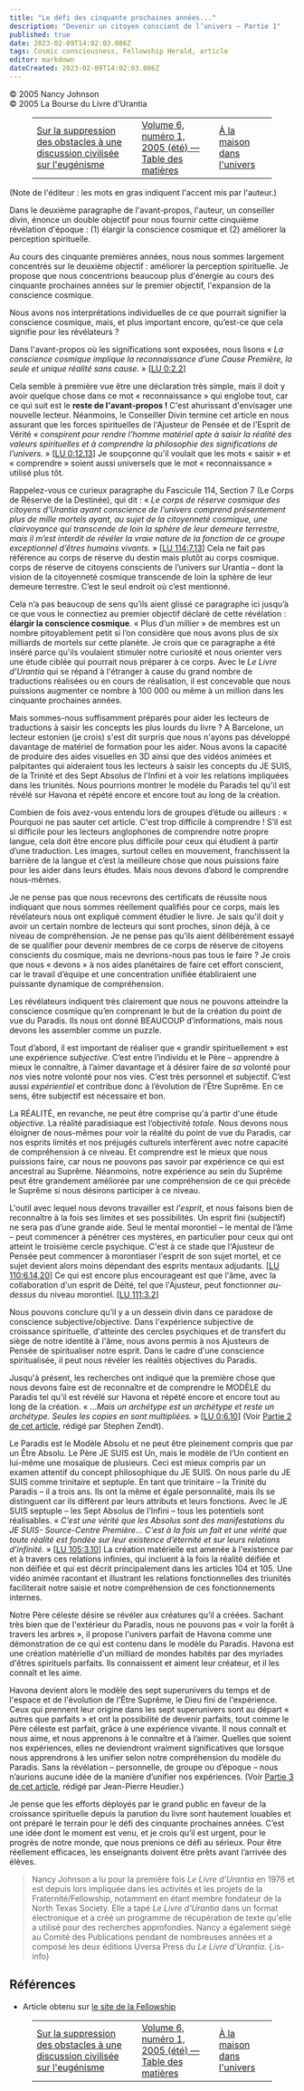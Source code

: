 ```yaml
---
title: "Le défi des cinquante prochaines années..."
description: "Devenir un citoyen conscient de l’univers – Partie 1"
published: true
date: 2023-02-09T14:02:03.086Z
tags: Cosmic consciousness, Fellowship Herald, article
editor: markdown
dateCreated: 2023-02-09T14:02:03.086Z
---
```


<p class="v-card v-sheet theme--light grey lighten-3 px-2">© 2005 Nancy Johnson<br>© 2005 La Bourse du Livre d'Urantia</p>
<figure class="table chapter-navigator">
  <table>
    <tbody>
      <tr>
        <td>
        <a href="/fr/article/Finnie/On_Removing_The_Barrier_to_a_Civilized_Discussion_Of_Eugenics">
          <span class="mdi mdi-arrow-left-drop-circle"></span><span class="pl-2">Sur la suppression des obstacles à une discussion civilisée sur l'eugénisme</span>
        </a>
        </td>
        <td>
        <a href="/fr/index/articles_herald#volume-6-numéro-1-2005-été">
          <span class="mdi mdi-book-open-variant"></span><span class="pl-2">Volume 6, numéro 1, 2005 (été) — Table des matières</span>
        </a>
        </td>
        <td>
        <a href="/fr/article/Stephen_Zendt/At_Home_In_The_Universe">
          <span class="pr-2">À la maison dans l'univers</span><span class="mdi mdi-arrow-right-drop-circle"></span>
        </a>
        </td>
      </tr>
    </tbody>
  </table>
</figure>



(Note de l'éditeur : les mots en gras indiquent l'accent mis par l'auteur.)

Dans le deuxième paragraphe de l'avant-propos, l'auteur, un conseiller divin, énonce un double objectif pour nous fournir cette cinquième révélation d'époque : (1) élargir la conscience cosmique et (2) améliorer la perception spirituelle.

Au cours des cinquante premières années, nous nous sommes largement concentrés sur le deuxième objectif : améliorer la perception spirituelle. Je propose que nous concentrions beaucoup plus d'énergie au cours des cinquante prochaines années sur le premier objectif, l'expansion de la conscience cosmique.

Nous avons nos interprétations individuelles de ce que pourrait signifier la conscience cosmique, mais, et plus important encore, qu’est-ce que cela signifie pour les révélateurs ?

Dans l'avant-propos où les significations sont exposées, nous lisons « _La conscience cosmique implique la reconnaissance d’une Cause Première, la seule et unique réalité sans cause._ » <a id="a21_186"></a>[[LU 0:2.2](/fr/The_Urantia_Book/0#p2_2)]

Cela semble à première vue être une déclaration très simple, mais il doit y avoir quelque chose dans ce mot « reconnaissance » qui englobe tout, car ce qui suit est le **reste de l'avant-propos !** C'est ahurissant d'envisager une nouvelle lecteur. Néanmoins, le Conseiller Divin termine cet article en nous assurant que les forces spirituelles de l'Ajusteur de Pensée et de l'Esprit de Vérité « _conspirent pour rendre l’homme matériel apte à saisir la réalité des valeurs spirituelles et à comprendre la philosophie des significations de l’univers._ » <a id="a23_554"></a>[[LU 0:12.13](/fr/The_Urantia_Book/0#p12_13)] Je soupçonne qu'il voulait que les mots « saisir » et « comprendre » soient aussi universels que le mot « reconnaissance » utilisé plus tôt.

Rappelez-vous ce curieux paragraphe du Fascicule 114, Section 7 (Le Corps de Réserve de la Destinée), qui dit : « _Le corps de réserve cosmique des citoyens d’Urantia ayant conscience de l’univers comprend présentement plus de mille mortels ayant, au sujet de la citoyenneté cosmique, une clairvoyance qui transcende de loin la sphère de leur demeure terrestre, mais il m’est interdit de révéler la vraie nature de la fonction de ce groupe exceptionnel d’êtres humains vivants._ » <a id="a25_481"></a>[[LU 114:7.13](/fr/The_Urantia_Book/114#p7_13)] Cela ne fait pas référence au corps de réserve du destin mais plutôt au corps cosmique. corps de réserve de citoyens conscients de l’univers sur Urantia – dont la vision de la citoyenneté cosmique transcende de loin la sphère de leur demeure terrestre. C’est le seul endroit où c’est mentionné.

Cela n’a pas beaucoup de sens qu’ils aient glissé ce paragraphe ici jusqu’à ce que vous le connectiez au premier objectif déclaré de cette révélation : **élargir la conscience cosmique**. « Plus d’un millier » de membres est un nombre pitoyablement petit si l’on considère que nous avons plus de six milliards de mortels sur cette planète. Je crois que ce paragraphe a été inséré parce qu'ils voulaient stimuler notre curiosité et nous orienter vers une étude ciblée qui pourrait nous préparer à ce corps. Avec le _Le Livre d'Urantia_ qui se répand à l'étranger à cause du grand nombre de traductions réalisées ou en cours de réalisation, il est concevable que nous puissions augmenter ce nombre à 100 000 ou même à un million dans les cinquante prochaines années.

Mais sommes-nous suffisamment préparés pour aider les lecteurs de traductions à saisir les concepts les plus lourds du livre ? A Barcelone, un lecteur estonien (je crois) s'est dit surpris que nous n'ayons pas développé davantage de matériel de formation pour les aider. Nous avons la capacité de produire des aides visuelles en 3D ainsi que des vidéos animées et palpitantes qui aideraient tous les lecteurs à saisir les concepts du JE SUIS, de la Trinité et des Sept Absolus de l'Infini et à voir les relations impliquées dans les triunités. Nous pourrions montrer le modèle du Paradis tel qu'il est révélé sur Havona et répété encore et encore tout au long de la création.

Combien de fois avez-vous entendu lors de groupes d’étude ou ailleurs : « Pourquoi ne pas sauter cet article. C'est trop difficile à comprendre ! S’il est si difficile pour les lecteurs anglophones de comprendre notre propre langue, cela doit être encore plus difficile pour ceux qui étudient à partir d’une traduction. Les images, surtout celles en mouvement, franchissent la barrière de la langue et c’est la meilleure chose que nous puissions faire pour les aider dans leurs études. Mais nous devons d’abord le comprendre nous-mêmes.

Je ne pense pas que nous recevrons des certificats de réussite nous indiquant que nous sommes réellement qualifiés pour ce corps, mais les révélateurs nous ont expliqué comment étudier le livre. Je sais qu'il doit y avoir un certain nombre de lecteurs qui sont proches, sinon déjà, à ce niveau de compréhension. Je ne pense pas qu’ils aient délibérément essayé de se qualifier pour devenir membres de ce corps de réserve de citoyens conscients du cosmique, mais ne devrions-nous pas tous le faire ? Je crois que nous « devons » à nos aides planétaires de faire cet effort conscient, car le travail d’équipe et une concentration unifiée établiraient une puissante dynamique de compréhension.

Les révélateurs indiquent très clairement que nous ne pouvons atteindre la conscience cosmique qu’en comprenant le but de la création du point de vue du Paradis. Ils nous ont donné BEAUCOUP d’informations, mais nous devons les assembler comme un puzzle.

Tout d’abord, il est important de réaliser que « grandir spirituellement » est une expérience _subjective_. C’est entre l’individu et le Père – apprendre à mieux le connaître, à l’aimer davantage et à désirer faire de _sa_ volonté pour _nos_ vies notre volonté pour nos vies. C’est très personnel et subjectif. C’est aussi _expérientiel_ et contribue donc à l’évolution de l’Être Suprême. En ce sens, être subjectif est nécessaire et bon.

La RÉALITÉ, en revanche, ne peut être comprise qu'à partir d'une étude _objective_. La réalité paradisiaque est l’objectivité _totale_. Nous devons nous éloigner de nous-mêmes pour voir la réalité du point de vue du Paradis, car nos esprits limités et nos préjugés culturels interfèrent avec notre capacité de compréhension à ce niveau. Et comprendre est le mieux que nous puissions faire, car nous ne pouvons pas savoir par expérience ce qui est ancestral au Suprême. Néanmoins, notre expérience au sein du Suprême peut être grandement améliorée par une compréhension de ce qui précède le Suprême si nous désirons participer à ce niveau.

L'outil avec lequel nous devons travailler est _l'esprit_, et nous faisons bien de reconnaître à la fois ses limites et ses possibilités. Un esprit fini (subjectif) ne sera pas d’une grande aide. Seul le mental morontiel – le mental de l’âme – peut commencer à pénétrer ces mystères, en particulier pour ceux qui ont atteint le troisième cercle psychique. C'est à ce stade que l'Ajusteur de Pensée peut commencer à morontiaser l'esprit de son sujet mortel, et ce sujet devient alors moins dépendant des esprits mentaux adjudants. <a id="a41_530"></a>[[LU 110:6.14,20](/fr/The_Urantia_Book/110#p6_14)] Ce qui est encore plus encourageant est que l'âme, avec la collaboration d'un esprit de Déité, tel que l'Ajusteur, peut fonctionner _au-dessus_ du niveau morontiel. <a id="a41_746"></a>[[LU 111:3.2](/fr/The_Urantia_Book/111#p3_2)]

Nous pouvons conclure qu’il y a un dessein divin dans ce paradoxe de conscience subjective/objective. Dans l'expérience subjective de croissance spirituelle, d'atteinte des cercles psychiques et de transfert du siège de notre identité à l'âme, nous avons permis à nos Ajusteurs de Pensée de spiritualiser notre esprit. Dans le cadre d'une conscience spiritualisée, il peut nous révéler les réalités objectives du Paradis.

Jusqu'à présent, les recherches ont indiqué que la première chose que nous devons faire est de reconnaître et de comprendre le MODÈLE du Paradis tel qu'il est révélé sur Havona et répété encore et encore tout au long de la création. « …_Mais un archétype est un archétype et reste un archétype. Seules les *copies* en sont multipliées._ » <a id="a45_339"></a>[[LU 0:6.10](/fr/The_Urantia_Book/0#p6_10)] (Voir [Partie 2 de cet article](/fr/article/Stephen_Zendt/At_Home_In_The_Universe), rédigé par Stephen Zendt).

Le Paradis est le Modèle Absolu et ne peut être pleinement compris que par un Être Absolu. Le Père JE SUIS est Un, mais le modèle de l’Un contient en lui-même une mosaïque de plusieurs. Ceci est mieux compris par un examen attentif du concept philosophique du JE SUIS. On nous parle du JE SUIS comme trinitaire et septuple. En tant que trinitaire – la Trinité du Paradis – il a trois ans. Ils ont la même et égale personnalité, mais ils se distinguent car ils diffèrent par leurs attributs et leurs fonctions. Avec le JE SUIS septuple – les Sept Absolus de l’Infini – tous les potentiels sont réalisables. « _C’est une *vérité* que les Absolus sont des manifestations du JE SUIS- Source-Centre Première_... _C'est à la fois un fait et une vérité que toute réalité est fondée sur leur existence d’éternité et sur leurs relations d’infinité._ » <a id="a47_843"></a>[[LU 105:3.10](/fr/The_Urantia_Book/105#p3_10)] La création matérielle est amenée à l'existence par et à travers ces relations infinies, qui incluent à la fois la réalité déifiée et non déifiée et qui est décrit principalement dans les articles 104 et 105. Une vidéo animée racontant et illustrant les relations fonctionnelles des triunités faciliterait notre saisie et notre compréhension de ces fonctionnements internes.

Notre Père céleste désire se révéler aux créatures qu’il a créées. Sachant très bien que de l'extérieur du Paradis, nous ne pouvons pas « voir la forêt à travers les arbres », il propose l'univers parfait de Havona comme une démonstration de ce qui est contenu dans le modèle du Paradis. Havona est une création matérielle d'un milliard de mondes habités par des myriades d'êtres spirituels parfaits. Ils connaissent et aiment leur créateur, et il les connaît et les aime.

Havona devient alors le modèle des sept superunivers du temps et de l'espace et de l'évolution de l'Être Suprême, le Dieu fini de l'expérience. Ceux qui prennent leur origine dans les sept superunivers sont au départ « autres que parfaits » et ont la possibilité de devenir parfaits, tout comme le Père céleste est parfait, grâce à une expérience vivante. Il nous connaît et nous aime, et nous apprenons à le connaître et à l’aimer. Quelles que soient nos expériences, elles ne deviendront vraiment significatives que lorsque nous apprendrons à les unifier selon notre compréhension du modèle du Paradis. Sans la révélation – personnelle, de groupe ou d’époque – nous n’aurions aucune idée de la manière d’unifier nos expériences. (Voir [Partie 3 de cet article](/fr/article/Jean_Pierre_Heudier/Pattern_of_Unity), rédigé par Jean-Pierre Heudier.)

Je pense que les efforts déployés par le grand public en faveur de la croissance spirituelle depuis la parution du livre sont hautement louables et ont préparé le terrain pour le défi des cinquante prochaines années. C’est une idée dont le moment est venu, et je crois qu’il est urgent, pour le progrès de notre monde, que nous prenions ce défi au sérieux. Pour être réellement efficaces, les enseignants doivent être prêts avant l’arrivée des élèves.

> Nancy Johnson a lu pour la première fois _Le Livre d'Urantia_ en 1976 et est depuis lors impliquée dans les activités et les projets de la Fraternité/Fellowship, notamment en étant membre fondateur de la North Texas Society. Elle a tapé _Le Livre d'Urantia_ dans un format électronique et a créé un programme de récupération de texte qu'elle a utilisé pour des recherches approfondies. Nancy a également siégé au Comité des Publications pendant de nombreuses années et a composé les deux éditions Uversa Press du _Le Livre d'Urantia_.
{.is-info}


## Références

- Article obtenu sur [le site de la Fellowship](https://urantia-book.org/archive/newsletters/herald/)



<figure class="table chapter-navigator">
  <table>
    <tbody>
      <tr>
        <td>
        <a href="/fr/article/Finnie/On_Removing_The_Barrier_to_a_Civilized_Discussion_Of_Eugenics">
          <span class="mdi mdi-arrow-left-drop-circle"></span><span class="pl-2">Sur la suppression des obstacles à une discussion civilisée sur l'eugénisme</span>
        </a>
        </td>
        <td>
        <a href="/fr/index/articles_herald#volume-6-numéro-1-2005-été">
          <span class="mdi mdi-book-open-variant"></span><span class="pl-2">Volume 6, numéro 1, 2005 (été) — Table des matières</span>
        </a>
        </td>
        <td>
        <a href="/fr/article/Stephen_Zendt/At_Home_In_The_Universe">
          <span class="pr-2">À la maison dans l'univers</span><span class="mdi mdi-arrow-right-drop-circle"></span>
        </a>
        </td>
      </tr>
    </tbody>
  </table>
</figure>
